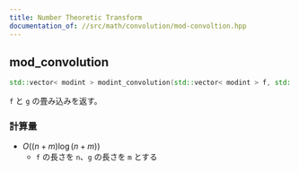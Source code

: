 ```yaml
---
title: Number Theoretic Transform
documentation_of: //src/math/convolution/mod-convoltion.hpp
---
```


## mod_convolution

```cpp
std::vector< modint > modint_convolution(std::vector< modint > f, std::vector< modint > g)
```

`f` と `g` の畳み込みを返す。

### 計算量

- $O((n + m) \log (n + m))$
  - `f` の長さを `n`、`g` の長さを `m` とする
